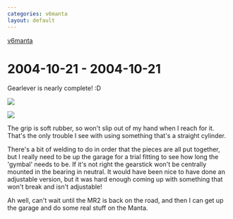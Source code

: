 ```yaml
---
categories: v6manta
layout: default
---
```


[v6manta](/v6manta)

# 2004-10-21 - 2004-10-21 
Gearlever is nearly complete! :D

![](/img/v6manta/manta0069.jpg)

![](/img/v6manta/manta0070.jpg)

The grip is soft rubber, so won't slip out of my hand when I reach for it. That's the only trouble I see with using something that's a straight cylinder.

There's a bit of welding to do in order that the pieces are all put together, but I really need to be up the garage for a trial fitting to see how long the 'gymbal' needs to be. If it's not right the gearstick won't be centrally mounted in the bearing in neutral. It would have been nice to have done an adjustable version, but it was hard enough coming up with something that won't break and isn't adjustable!  

Ah well, can't wait until the MR2 is back on the road, and then I can get up the garage and do some real stuff on the Manta.